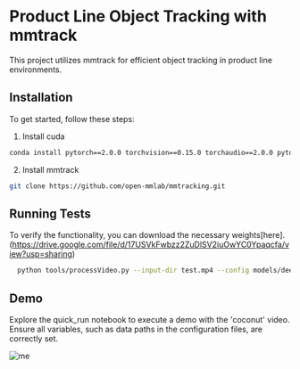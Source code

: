 
# Product Line Object Tracking with mmtrack

This project utilizes mmtrack for efficient object tracking in product line environments.



## Installation
To get started, follow these steps:

1. Install cuda
```bash
conda install pytorch==2.0.0 torchvision==0.15.0 torchaudio==2.0.0 pytorch-cuda=11.8 -c pytorch -c nvidia
```
2. Install mmtrack
```bash
git clone https://github.com/open-mmlab/mmtracking.git
```
 
## Running Tests

To verify the functionality, you can download the necessary weights[here].(https://drive.google.com/file/d/17USVkFwbzz2ZuDlSV2iuOwYC0Ypaqcfa/view?usp=sharing) 

```bash
  python tools/processVideo.py --input-dir test.mp4 --config models/deepsort_faster-rcnn_fpn_4e_mot17-private-half.py --detector-checkpoint detector.pth --reid-checkpoint reid.pth --output-video demo.mp4
```

## Demo
Explore the quick_run notebook to execute a demo with the 'coconut' video. Ensure all variables, such as data paths in the configuration files, are correctly set.



![me](https://github.com/tutenstein/product-line-object-tracking-by-mmtrack/blob/main/result.gif)

